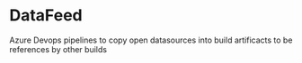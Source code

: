 # DataFeed
Azure Devops pipelines to copy open datasources into build artificacts to be references by other builds
